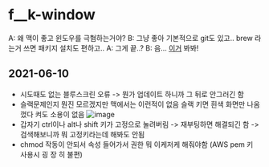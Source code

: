 # f__k-window
A: 왜 맥이 좋고 윈도우를 극혐하는거야?
B: 그냥 좋아 기본적으로 git도 있고.. brew 라는거 쓰면 패키지 설치도 편하고..
A: 그게 끝..?
B: 음... [이거](https://github.com/KimGenius/f__k-window) 봐봐!

## 2021-06-10
- 시도때도 없는 블루스크린 오류 -> 뭔가 업데이트 하니까 그 뒤로 안그러긴 함 
- 슬랙문제인지 뭔진 모르겠지만 맥에서는 이런적이 없음 슬랙 키면 흰색 화면만 나옴 껐다 켜도 소용이 없음
![image](https://user-images.githubusercontent.com/29722636/121446898-88795b80-c9cf-11eb-8f17-384504c6a551.png)
- 갑자기 ctrl이나 alt나 shift 키가 고정으로 눌려버림 -> 재부팅하면 해결되긴 함 -> 검색해보니까 뭐 고정키라는데 해봐도 안됨
- chmod 작동이 안되서 속성 들어가서 권한 뭐 이케저케 해줘야함 (AWS pem 키 사용시 굉 장 히 불편)

